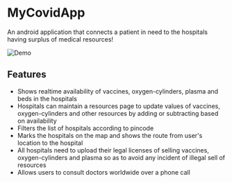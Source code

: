 # MyCovidApp
An android application that connects a patient in need to the hospitals having surplus of medical resources!

![Demo](https://user-images.githubusercontent.com/55151618/125959710-3a453888-bfdf-49c5-aaa8-f4b9b92e2e46.gif)




## Features
* Shows realtime availability of vaccines, oxygen-cylinders, plasma and beds in the hospitals
* Hospitals can maintain a resources page to update values of vaccines, oxygen-cylinders and other resources by adding or subtracting based on availability
* Filters the list of hospitals according to pincode
* Marks the hospitals on the map and shows the route from user's location to the hospital
* All hospitals need to upload their legal licenses of selling vaccines, oxygen-cylinders and plasma so as to avoid any incident of illegal sell of resources
* Allows users to consult doctors worldwide over a phone call
